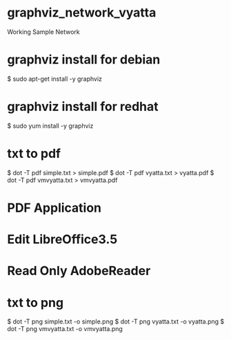 graphviz_network_vyatta
=======================

Working Sample Network

# graphviz install for debian
$ sudo apt-get install -y graphviz

# graphviz install for redhat
$ sudo yum install -y graphviz

# txt to pdf
$ dot -T pdf simple.txt > simple.pdf
$ dot -T pdf vyatta.txt > vyatta.pdf
$ dot -T pdf vmvyatta.txt > vmvyatta.pdf

# PDF Application
# Edit LibreOffice3.5
# Read Only AdobeReader

# txt to png
$ dot -T png simple.txt -o simple.png
$ dot -T png vyatta.txt -o vyatta.png
$ dot -T png vmvyatta.txt -o vmvyatta.png

